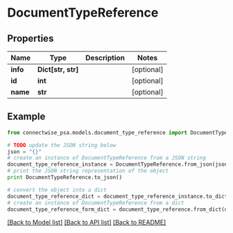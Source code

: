 # DocumentTypeReference


## Properties
Name | Type | Description | Notes
------------ | ------------- | ------------- | -------------
**info** | **Dict[str, str]** |  | [optional] 
**id** | **int** |  | [optional] 
**name** | **str** |  | [optional] 

## Example

```python
from connectwise_psa.models.document_type_reference import DocumentTypeReference

# TODO update the JSON string below
json = "{}"
# create an instance of DocumentTypeReference from a JSON string
document_type_reference_instance = DocumentTypeReference.from_json(json)
# print the JSON string representation of the object
print DocumentTypeReference.to_json()

# convert the object into a dict
document_type_reference_dict = document_type_reference_instance.to_dict()
# create an instance of DocumentTypeReference from a dict
document_type_reference_form_dict = document_type_reference.from_dict(document_type_reference_dict)
```
[[Back to Model list]](../README.md#documentation-for-models) [[Back to API list]](../README.md#documentation-for-api-endpoints) [[Back to README]](../README.md)


